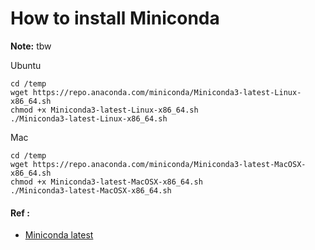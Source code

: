 # How to install Miniconda

**Note:** tbw



Ubuntu
```
cd /temp
wget https://repo.anaconda.com/miniconda/Miniconda3-latest-Linux-x86_64.sh
chmod +x Miniconda3-latest-Linux-x86_64.sh
./Miniconda3-latest-Linux-x86_64.sh
```


Mac
```
cd /temp
wget https://repo.anaconda.com/miniconda/Miniconda3-latest-MacOSX-x86_64.sh
chmod +x Miniconda3-latest-MacOSX-x86_64.sh
./Miniconda3-latest-MacOSX-x86_64.sh
```

#### Ref :

  * [Miniconda latest](https://docs.conda.io/en/latest/miniconda.html)
